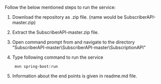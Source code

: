 Follow the below mentioned steps to run the service:

1. Download the repository as .zip file. (name would be SubscriberAPI-master.zip)
2. Extract the SubscriberAPI-master.zip file.
3. Open command prompt from and navigate to the directory
    &quot;SubscriberAPI-master\SubscriberAPI-master\SubscriptionAPI&quot;

4. Type following command to run the service
      
        mvn spring-boot:run
5. Information about the end points is given in readme.md file.
